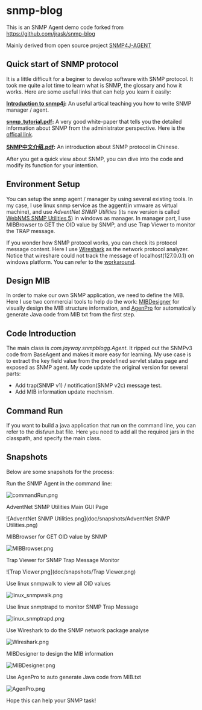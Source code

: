 snmp-blog
=========
This is an SNMP Agent demo code forked from https://github.com/jrask/snmp-blog

Mainly derived from open source project [SNMP4J-AGENT]

Quick start of SNMP protocol
----
It is a little difficult for a beginer to develop software with SNMP protocol. It took me quite a lot time to learn what is SNMP, the glossary and how it works. Here are some useful links that can help you learn it easily:

**[Introduction to snmp4j]:** An useful artical teaching you how to write SNMP manager / agent.

**[snmp_tutorial.pdf]:** A very good white-paper that tells you the detailed information about SNMP from the administrator perspective. Here is the [offical link].

**[SNMP中文介绍.pdf]:** An introduction about SNMP protocol in Chinese.

After you get a quick view about SNMP, you can dive into the code and modify its function for your intention.

Environment Setup
----
You can setup the snmp agent / manager by using several existing tools. In my case, I use linux snmp service as the aggent(in vmware as virtual machine), and use *AdventNet SNMP Utilities* (its new version is called [WebNMS SNMP Utilities 5]) in windows as manager. In manager part, I use MIBBrowser to GET the OID value by SNMP, and use Trap Viewer to monitor the TRAP message.

If you wonder how SNMP protocol works, you can check its protocol message content. Here I use [Wireshark] as the network protocol analyzer. Notice that wireshare could not track the message of localhost(127.0.0.1) on windows platform. You can refer to the [workaround].

Design MIB
----
In order to make our own SNMP application, we need to define the MIB. Here I use two commercial tools to help do the work: [MIBDesigner] for visually design the MIB structure information, and [AgenPro] for automatically generate Java code from MIB txt from the first step.

Code Introduction
----
The main class is *com.jayway.snmpblogg.Agent*. It ripped out the SNMPv3 code from BaseAgent and makes it more easy for learning. My use case is to extract the key field value from the predefined servlet status page and exposed as SNMP agent. My code update the original version for several parts:
* Add trap(SNMP v1) / notification(SNMP v2c) message test.
* Add MIB information update mechnism.

Command Run
----
If you want to build a java application that run on the command line, you can refer to the dist\run.bat file. Here you need to add all the required jars in the classpath, and specify the main class.

Snapshots
----
Below are some snapshots for the process:

Run the SNMP Agent in the command line:

![commandRun.png](doc/snapshots/commandRun.png) 

AdventNet SNMP Utilities Main GUI Page

![AdventNet SNMP Utilities.png](doc/snapshots/AdventNet SNMP Utilities.png) 

MIBBrowser for GET OID value by SNMP

![MIBBrowser.png](doc/snapshots/MIBBrowser.png) 

Trap Viewer for SNMP Trap Message Monitor

![Trap Viewer.png](doc/snapshots/Trap Viewer.png) 

Use linux snmpwalk to view all OID values

![linux_snmpwalk.png](doc/snapshots/linux_snmpwalk.png) 

Use linux snmptrapd to monitor SNMP Trap Message

![linux_snmptrapd.png](doc/snapshots/linux_snmptrapd.png) 

Use Wireshark to do the SNMP network package analyse

![Wireshark.png](doc/snapshots/Wireshark.png) 

MIBDesigner to design the MIB information

![MIBDesigner.png](doc/snapshots/MIBDesigner.png) 

Use AgenPro to auto generate Java code from MIB.txt

![AgenPro.png](doc/snapshots/AgenPro.png) 

Hope this can help your SNMP task!

[SNMP4J-AGENT]:http://www.snmp4j.org/
[Wireshark]:http://www.wireshark.org/
[WebNMS SNMP Utilities 5]:http://www.webnms.com/snmputilities/
[Introduction to snmp4j]:http://www.jayway.com/2010/05/21/introduction-to-snmp4j/
[offical link]:http://www.dpstele.com/white-papers/snmp-tutorial/
[snmp_tutorial.pdf]:https://github.com/zd987/snmp-blog/blob/master/doc/snmp_tutorial.pdf
[SNMP中文介绍.pdf]:https://github.com/zd987/snmp-blog/blob/master/doc/SNMP%E4%B8%AD%E6%96%87%E4%BB%8B%E7%BB%8D.pdf
[workaround]:http://wiki.wireshark.org/CaptureSetup/Loopback
[AgenPro]:http://www.agentpp.com/agen/agen.html
[MIBDesigner]:http://www.mibdesigner.com/
